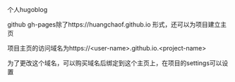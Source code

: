 个人hugoblog

github gh-pages除了https://huangchaof.github.io 形式，还可以为项目建立主页

项目主页的访问域名为https://\<user-name>.github.io.\<project-name>

 为了更改这个域名，可以购买域名后绑定到这个主页上，在项目的settings可以设置
